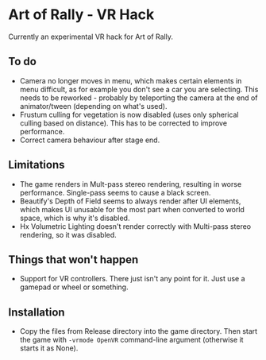 Art of Rally - VR Hack
============
Currently an experimental VR hack for Art of Rally.

To do
--------
* Camera no longer moves in menu, which makes certain elements in menu difficult, as for example you don't see a car you are selecting. This needs to be reworked - probably by teleporting the camera at the end of animator/tween (depending on what's used).
* Frustum culling for vegetation is now disabled (uses only spherical culling based on distance). This has to be corrected to improve performance.
* Correct camera behaviour after stage end.

Limitations
--------
* The game renders in Mult-pass stereo rendering, resulting in worse performance. Single-pass seems to cause a black screen.
* Beautify's Depth of Field seems to always render after UI elements, which makes UI unusable for the most part when converted to world space, which is why it's disabled.
* Hx Volumetric Lighting doesn't render correctly with Multi-pass stereo rendering, so it was disabled.

Things that won't happen
--------
* Support for VR controllers. There just isn't any point for it. Just use a gamepad or wheel or something.

Installation
--------
* Copy the files from Release directory into the game directory. Then start the game with ```-vrmode OpenVR``` command-line argument (otherwise it starts it as None).